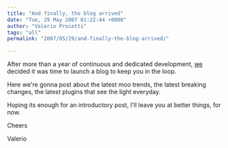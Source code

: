 ```yaml
---
title: "And finally, the blog arrived"
date: "Tue, 29 May 2007 01:22:44 +0000"
author: "Valerio Proietti"
tags: "all"
permalink: "2007/05/29/and-finally-the-blog-arrived/"

---
```

After more than a year of continuous and dedicated development, [we](http://mootools.net/developers) decided it was time to launch a blog to keep you in the loop.

Here we're gonna post about the latest moo trends, the latest breaking changes, the latest plugins that see the light everyday.

Hoping its enough for an introductory post, I'll leave you at better things, for now.

Cheers

Valerio